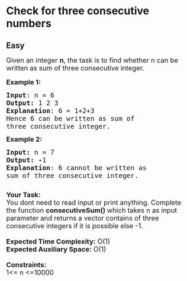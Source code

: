 # Check for three consecutive numbers
## Easy
<div class="problem-statement" style="user-select: auto;">
                <p style="user-select: auto;"></p><p style="user-select: auto;"><span style="font-size: 18px; user-select: auto;">Given an integer <strong style="user-select: auto;">n</strong>, the task is to find whether n can be written as sum of three consecutive integer.</span><br style="user-select: auto;">
<br style="user-select: auto;">
<span style="font-size: 18px; user-select: auto;"><strong style="user-select: auto;">Example 1:</strong></span></p>

<pre style="user-select: auto;"><span style="font-size: 18px; user-select: auto;"><strong style="user-select: auto;">Input</strong>: n = 6
<strong style="user-select: auto;">Output:</strong>&nbsp;1 2 3&nbsp;
<strong style="user-select: auto;">Explanation</strong>: 6 = 1+2+3
Hence 6 can be written as sum of 
three consecutive integer.</span>
</pre>

<p style="user-select: auto;"><span style="font-size: 18px; user-select: auto;"><strong style="user-select: auto;">Example 2:</strong></span></p>

<pre style="user-select: auto;"><span style="font-size: 18px; user-select: auto;"><strong style="user-select: auto;">Input: </strong>n = 7
<strong style="user-select: auto;">Output:&nbsp;-</strong>1
<strong style="user-select: auto;">Explanation</strong>: 6 cannot be written as 
sum of three consecutive integer.
</span></pre>

<p style="user-select: auto;"><br style="user-select: auto;">
<span style="font-size: 18px; user-select: auto;"><strong style="user-select: auto;">Your Task:&nbsp;&nbsp;</strong><br style="user-select: auto;">
You dont need to read input or print anything. Complete the function <strong style="user-select: auto;">consecutiveSum()&nbsp;</strong>which takes n&nbsp;as input parameter and returns a vector contains of three consecutive integers if it is possible else -1.<br style="user-select: auto;">
<br style="user-select: auto;">
<strong style="user-select: auto;">Expected Time Complexity:</strong> O(1)<br style="user-select: auto;">
<strong style="user-select: auto;">Expected Auxiliary Space:</strong> O(1)<br style="user-select: auto;">
<br style="user-select: auto;">
<strong style="user-select: auto;">Constraints:</strong><br style="user-select: auto;">
1&lt;= n&nbsp;&lt;=10000</span></p>
 <p style="user-select: auto;"></p>
            </div>